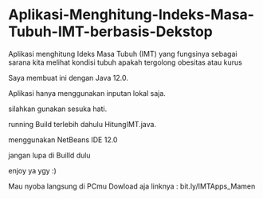 # Aplikasi-Menghitung-Indeks-Masa-Tubuh-IMT-berbasis-Dekstop
Aplikasi menghitung Ideks Masa Tubuh (IMT) yang fungsinya sebagai sarana kita melihat kondisi tubuh apakah tergolong obesitas atau kurus

Saya membuat ini dengan Java 12.0.

Aplikasi hanya menggunakan inputan lokal saja.

silahkan gunakan sesuka hati.

running Build terlebih dahulu HitungIMT.java.

menggunakan NetBeans IDE 12.0

jangan lupa di Builld dulu

enjoy ya ygy :) 


Mau nyoba langsung di PCmu Dowload aja linknya : bit.ly/IMTApps_Mamen
